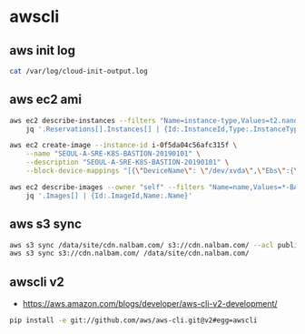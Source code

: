 # awscli

## aws init log

```bash
cat /var/log/cloud-init-output.log
```

## aws ec2 ami

```bash
aws ec2 describe-instances --filters "Name=instance-type,Values=t2.nano" | \
    jq '.Reservations[].Instances[] | {Id:.InstanceId,Type:.InstanceType,State:.State.Name,Tags:.Tags}'

aws ec2 create-image --instance-id i-0f5da04c56afc315f \
    --name "SEOUL-A-SRE-K8S-BASTION-20190101" \
    --description "SEOUL-A-SRE-K8S-BASTION-20190101" \
    --block-device-mappings "[{\"DeviceName\": \"/dev/xvda\",\"Ebs\":{\"VolumeSize\":10}}]"

aws ec2 describe-images --owner "self" --filters "Name=name,Values=*-BASTION-*" | \
    jq '.Images[] | {Id:.ImageId,Name:.Name}'
```

## aws s3 sync

```bash
aws s3 sync /data/site/cdn.nalbam.com/ s3://cdn.nalbam.com/ --acl public-read
aws s3 sync s3://cdn.nalbam.com/ /data/site/cdn.nalbam.com/
```

## awscli v2

* <https://aws.amazon.com/blogs/developer/aws-cli-v2-development/>

```bash
pip install -e git://github.com/aws/aws-cli.git@v2#egg=awscli
```
